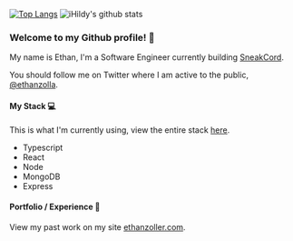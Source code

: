 [![Top Langs](https://github-readme-stats.vercel.app/api/top-langs/?username=iHildy&theme=vue-dark)](https://github.com/iHildy/github-readme-stats)
![iHildy's github stats](https://github-readme-stats.vercel.app/api?username=iHildy&show_icons=true&theme=vue-dark)

### Welcome to my Github profile! 🦖

My name is Ethan, I'm a Software Engineer currently building [SneakCord](https://twitter.com/SneakCord). 

You should follow me on Twitter where I am active to the public, [@ethanzolla](https://twitter.com/ethanzolla).

#### My Stack 💻
This is what I'm currently using, view the entire stack [here](https://stackshare.io/ezolla/my-stack).
- Typescript
- React
- Node
- MongoDB
- Express

#### Portfolio / Experience 👤
View my past work on my site [ethanzoller.com](https://ethanzoller.com/).
